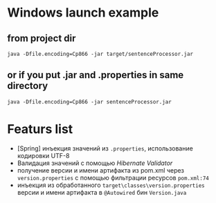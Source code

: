 Windows launch example
======================
from project dir
----------------
`java -Dfile.encoding=Cp866 -jar target/sentenceProcessor.jar`

or if you put .jar and .properties in same directory
----------------------------------------------------
`java -Dfile.encoding=Cp866 -jar sentenceProcessor.jar`

Featurs list
============
* [Spring] инъекция значений из `.properties`, использование кодировки UTF-8
* Валидация значений с помощью *Hibernate Validator*
* получение версии и имени артифакта из pom.xml через `version.properties` с помощью фильтрации ресурсов `pom.xml:74`
* инъекция из обработанного `target\classes\version.properties` версии и имени артифакта в `@Autowired` бин `Version.java`